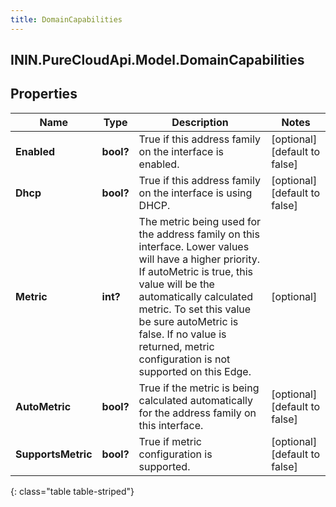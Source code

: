 ```yaml
---
title: DomainCapabilities
---
```

## ININ.PureCloudApi.Model.DomainCapabilities

## Properties

|Name | Type | Description | Notes|
|------------ | ------------- | ------------- | -------------|
| **Enabled** | **bool?** | True if this address family on the interface is enabled. | [optional] [default to false]|
| **Dhcp** | **bool?** | True if this address family on the interface is using DHCP. | [optional] [default to false]|
| **Metric** | **int?** | The metric being used for the address family on this interface. Lower values will have a higher priority. If autoMetric is true, this value will be the automatically calculated metric. To set this value be sure autoMetric is false. If no value is returned, metric configuration is not supported on this Edge. | [optional] |
| **AutoMetric** | **bool?** | True if the metric is being calculated automatically for the address family on this interface. | [optional] [default to false]|
| **SupportsMetric** | **bool?** | True if metric configuration is supported. | [optional] [default to false]|
{: class="table table-striped"}


